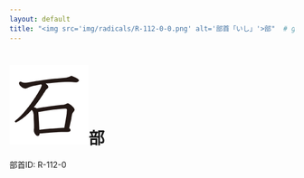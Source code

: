 ```yaml
---
layout: default
title: "<img src='img/radicals/R-112-0-0.png' alt='部首「いし」'>部"  # glyphをタイトルに使用
---
```


# <img src='img/radicals/R-112-0-0.png' alt='部首「いし」'>部
部首ID: R-112-0
